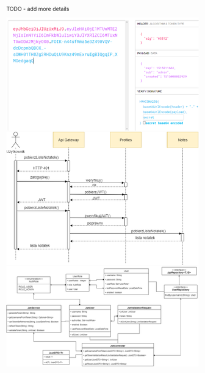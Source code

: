 TODO - add more details

![JWT](img/jwt.png)
![Security_flow_example](img/security.png)
![secuirty_class_diagram](img/security_class_diagram.png)
